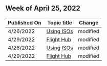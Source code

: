 <!-- This file is generated automatically each week. Changes made to this file will be overwritten.-->



## Week of April 25, 2022


| Published On |Topic title | Change |
|------|------------|--------|
| 4/26/2022 | [Using ISOs](/windows-insider/isos) | modified |
| 4/29/2022 | [Flight Hub](/windows-insider/flight-hub/index) | modified |
| 4/26/2022 | [Using ISOs](/windows-insider/isos) | modified |
| 4/29/2022 | [Flight Hub](/windows-insider/flight-hub/index) | modified |
